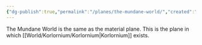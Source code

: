 ```yaml
---
{"dg-publish":true,"permalink":"/planes/the-mundane-world/","created":"2025-02-24T18:24:51.133-07:00"}
---
```


The Mundane World is the same as the material plane. This is the plane in which [[World/Korlornium/Korlornium\|Korlornium]] exists.

